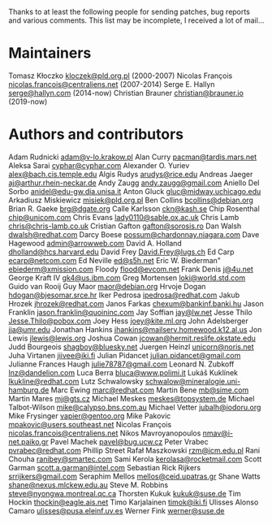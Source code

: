 Thanks to at least the following people for sending patches, bug
reports and various comments. This list may be incomplete, I received
a lot of mail...

# Maintainers
Tomasz Kłoczko <kloczek@pld.org.pl> (2000-2007)
Nicolas François <nicolas.francois@centraliens.net> (2007-2014)
Serge E. Hallyn <serge@hallyn.com> (2014-now)
Christian Brauner <christian@brauner.io> (2019-now)

# Authors and contributors
Adam Rudnicki <adam@v-lo.krakow.pl>
Alan Curry <pacman@tardis.mars.net>
Aleksa Sarai <cyphar@cyphar.com>
Alexander O. Yuriev <alex@bach.cis.temple.edu>
Algis Rudys <arudys@rice.edu>
Andreas Jaeger <aj@arthur.rhein-neckar.de>
Andy Zaugg <andy.zaugg@gmail.com>
Aniello Del Sorbo <anidel@edu-gw.dia.unisa.it>
Anton Gluck <gluc@midway.uchicago.edu>
Arkadiusz Miskiewicz <misiek@pld.org.pl>
Ben Collins <bcollins@debian.org>
Brian R. Gaeke <brg@dgate.org>
Calle Karlsson <ckn@kash.se>
Chip Rosenthal <chip@unicom.com>
Chris Evans <lady0110@sable.ox.ac.uk>
Chris Lamb <chris@chris-lamb.co.uk>
Cristian Gafton <gafton@sorosis.ro>
Dan Walsh <dwalsh@redhat.com>
Darcy Boese <possum@chardonnay.niagara.com>
Dave Hagewood <admin@arrowweb.com>
David A. Holland <dholland@hcs.harvard.edu>
David Frey <David.Frey@lugs.ch>
Ed Carp <ecarp@netcom.com>
Ed Neville <ed@s5h.net>
Eric W. Biederman" <ebiederm@xmission.com>
Floody <flood@evcom.net>
Frank Denis <j@4u.net>
George Kraft IV <gk4@us.ibm.com>
Greg Mortensen <loki@world.std.com>
Guido van Rooij
Guy Maor <maor@debian.org>
Hrvoje Dogan <hdogan@bjesomar.srce.hr>
Iker Pedrosa <ipedrosa@redhat.com>
Jakub Hrozek <jhrozek@redhat.com>
Janos Farkas <chexum@bankinf.banki.hu>
Jason Franklin <jason.franklin@quoininc.com>
Jay Soffian <jay@lw.net>
Jesse Thilo <Jesse.Thilo@pobox.com>
Joey Hess <joey@kite.ml.org>
John Adelsberger <jja@umr.edu>
Jonathan Hankins <jhankins@mailserv.homewood.k12.al.us>
Jon Lewis <jlewis@lewis.org>
Joshua Cowan <jcowan@hermit.reslife.okstate.edu>
Judd Bourgeois <shagboy@bluesky.net>
Juergen Heinzl <unicorn@noris.net>
Juha Virtanen <jiivee@iki.fi>
Julian Pidancet <julian.pidancet@gmail.com>
Julianne Frances Haugh <julie78787@gmail.com>
Leonard N. Zubkoff <lnz@dandelion.com>
Luca Berra <bluca@www.polimi.it>
Lukáš Kuklínek <lkukline@redhat.com>
Lutz Schwalowsky <schwalow@mineralogie.uni-hamburg.de>
Marc Ewing <marc@redhat.com>
Martin Bene <mb@sime.com>
Martin Mares <mj@gts.cz>
Michael Meskes <meskes@topsystem.de>
Michael Talbot-Wilson <mike@calypso.bns.com.au>
Michael Vetter <jubalh@iodoru.org>
Mike Frysinger <vapier@gentoo.org>
Mike Pakovic <mpakovic@users.southeast.net>
Nicolas François <nicolas.francois@centraliens.net>
Nikos Mavroyanopoulos <nmav@i-net.paiko.gr>
Pavel Machek <pavel@bug.ucw.cz>
Peter Vrabec <pvrabec@redhat.com>
Phillip Street
Rafał Maszkowski <rzm@icm.edu.pl>
Rani Chouha <ranibey@smartec.com>
Sami Kerola <kerolasa@rocketmail.com>
Scott Garman <scott.a.garman@intel.com>
Sebastian Rick Rijkers <srrijkers@gmail.com>
Seraphim Mellos <mellos@ceid.upatras.gr>
Shane Watts <shane@nexus.mlckew.edu.au>
Steve M. Robbins <steve@nyongwa.montreal.qc.ca>
Thorsten Kukuk <kukuk@suse.de>
Tim Hockin <thockin@eagle.ais.net>
Timo Karjalainen <timok@iki.fi>
Ulisses Alonso Camaro <ulisses@pusa.eleinf.uv.es>
Werner Fink <werner@suse.de>
